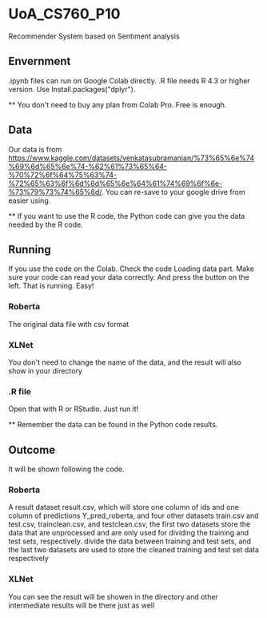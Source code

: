 # UoA_CS760_P10
Recommender System based on Sentiment analysis


## Envernment

.ipynb files can run on Google Colab directly.
.R file needs R 4.3 or higher version. Use Install.packages("dplyr").

** You don't need to buy any plan from Colab Pro. Free is enough.

## Data

Our data is from https://www.kaggle.com/datasets/venkatasubramanian/%73%65%6e%74%69%6d%65%6e%74-%62%61%73%65%64-%70%72%6f%64%75%63%74-%72%65%63%6f%6d%6d%65%6e%64%61%74%69%6f%6e-%73%79%73%74%65%6d/. You can re-save to your google drive from easier using.

** If you want to use the R code, the Python code can give you the data needed by the R code.

## Running

If you use the code on the Colab.
Check the code Loading data part. Make sure your code can read your data correctly. And press the button on the left. That is running. Easy!

### Roberta

The original data file with csv format

### XLNet

You don't need to change the name of the data, and the result will also show in your directory

### .R file

Open that with R or RStudio. Just run it!

** Remember the data can be found in the Python code results.

## Outcome

It will be shown following the code.

### Roberta

A result dataset result.csv, which will store one column of ids and one column of predictions Y_pred_roberta, and four other datasets train.csv and test.csv, trainclean.csv, and testclean.csv, the first two datasets store the data that are unprocessed and are only used for dividing the training and test sets, respectively. divide the data between training and test sets, and the last two datasets are used to store the cleaned training and test set data respectively



### XLNet

You can see the result will be showen in the directory and other intermediate results will be there just as well
